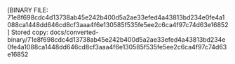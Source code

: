 [BINARY FILE: 71e8f698cdc4d13738ab45e242b400d5a2ae33efed4a43813bd234e0fe4a1088ca1448dd646cd8cf3aaa4f6e130585f535fe5ee2c6ca4f97c74d63e16852]
Stored copy: docs/converted-binary/71e8f698cdc4d13738ab45e242b400d5a2ae33efed4a43813bd234e0fe4a1088ca1448dd646cd8cf3aaa4f6e130585f535fe5ee2c6ca4f97c74d63e16852
